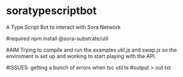 # soratypescriptbot
A Type Script Bot to interact with Sora Network

#required
npm install @sora-substrate/util

#AIM
Trying to compile and run the examples util.js and swap.js so the enviroment is set up and working to start playing with the API.

#ISSUES: getting a bunch of errors when
tsc util.ts
#output > out.txt
